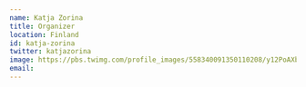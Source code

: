 ```yaml
---
name: Katja Zorina
title: Organizer
location: Finland
id: katja-zorina
twitter: katjazorina
image: https://pbs.twimg.com/profile_images/558340091350110208/y12PoAXb.jpeg
email:
---
```

